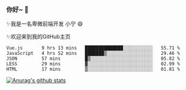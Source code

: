 ### 你好~  👋

✨我是一名卑微前端开发 小宁 😄

✨欢迎来到我的GitHub主页
<!--
**7148505/7148505** is a ✨ _special_ ✨ repository because its `README.md` (this file) appears on your GitHub profile.

Here are some ideas to get you started:

- 🔭 I’m currently working on ...
- 🌱 I’m currently learning ...
- 👯 I’m looking to collaborate on ...
- 🤔 I’m looking for help with ...
- 💬 Ask me about ...
- 📫 How to reach me: ...
- 😄 Pronouns: ...
- ⚡ Fun fact: ...
-->

<!--START_SECTION:waka-->
```text
Vue.js       9 hrs 13 mins   ██████████████░░░░░░░░░░░   55.71 % 
JavaScript   4 hrs 52 mins   ███████▒░░░░░░░░░░░░░░░░░   29.46 % 
JSON         57 mins         █▒░░░░░░░░░░░░░░░░░░░░░░░   05.82 % 
LESS         29 mins         ▓░░░░░░░░░░░░░░░░░░░░░░░░   02.99 % 
HTML         17 mins         ▒░░░░░░░░░░░░░░░░░░░░░░░░   01.81 % 
```
<!--END_SECTION:waka-->

[![Anurag's github stats](https://github-readme-stats.vercel.app/api?username=ZhangNing-debug)](https://github.com/anuraghazra/github-readme-stats)
